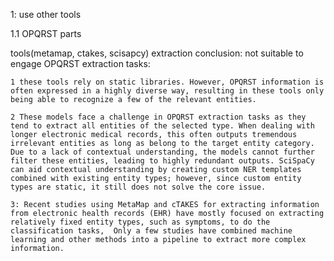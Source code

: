 


1: use other tools

  1.1 OPQRST parts
 
  tools(metamap, ctakes, scisapcy) extraction conclusion: not suitable to engage OPQRST extraction tasks:
  
    1 these tools rely on static libraries. However, OPQRST information is often expressed in a highly diverse way, resulting in these tools only being able to recognize a few of the relevant entities.
  
    2 These models face a challenge in OPQRST extraction tasks as they tend to extract all entities of the selected type. When dealing with longer electronic medical records, this often outputs tremendous irrelevant entities as long as belong to the target entity category. Due to a lack of contextual understanding, the models cannot further filter these entities, leading to highly redundant outputs. SciSpaCy can aid contextual understanding by creating custom NER templates combined with existing entity types; however, since custom entity types are static, it still does not solve the core issue.

    3: Recent studies using MetaMap and cTAKES for extracting information from electronic health records (EHR) have mostly focused on extracting relatively fixed entity types, such as symptoms, to do the classification tasks,  Only a few studies have combined machine learning and other methods into a pipeline to extract more complex information.
